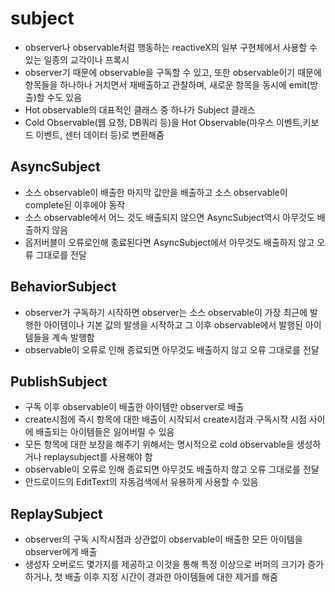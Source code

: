 # subject
+ observer나 observable처럼 행동하는 reactiveX의 일부 구현체에서 사용할 수 있는 일종의 교각이나 프록시
+ observer기 때문에 observable을 구독할 수 있고, 또한 observable이기 때문에 항목들을 하나하나 거치면서 재배출하고  관찰하며, 새로운 항목을 동시에 emit(방출)할 수도 있음
+ Hot observable의 대표적인 클래스 중 하나가 Subject 클래스
+ Cold Observable(웹 요청, DB쿼리 등)을 Hot Observable(마우스 이벤트,키보드 이벤트, 센터 데이터 등)로 변환해줌

## AsyncSubject
+ 소스 observable이 배출한 마지막 값만을 배출하고 소스 observable이 complete된 이후에야 동작
+ 소스 observable에서 어느 것도 배출되지 않으면 AsyncSubject역시 아무것도 배출하지 않음
+ 옵저버블이 오류로인해 종료된다면 AsyncSubject에서 아무것도 배출하지 않고 오류 그대로를 전달

## BehaviorSubject
+ observer가 구독하기 시작하면 observer는 소스 observable이 가장 최근에 발행한 아이템이나 기본 값의 발생을 시작하고 그 이후 observable에서 발행된 아이템들을 계속 발행함
+ observable이 오류로 인해 종료되면 아무것도 배출하지 않고 오류 그대로를 전달

## PublishSubject
+ 구독 이후 observable이 배출한 아이템만 observer로 배출
+ create시점에 즉시 항목에 대한 배출이 시작되서 create시점과 구독시작 시점 사이에 배출되는 아이템들은 잃어버릴 수 있음
+ 모든 항목에 대한 보장을 해주기 위해서는 명시적으로 cold observable을 생성하거나 replaysubject를 사용해야 함
+ observable이 오류로 인해 종료되면 아무것도 배출하지 않고 오류 그대로를 전달
+ 안드로이드의 EditText의 자동검색에서 유용하게 사용할 수 있음

## ReplaySubject
+ observer의 구독 시작시점과 상관없이 observable이 배출한 모든 아이템을 observer에게 배출
+ 생성자 오버로드 몇가지를 제공하고 이것을 통해 특정 이상으로 버퍼의 크기가 증가하거나, 첫 배출 이후 지정 시간이 경과한 아이템들에 대한 제거를 해줌
